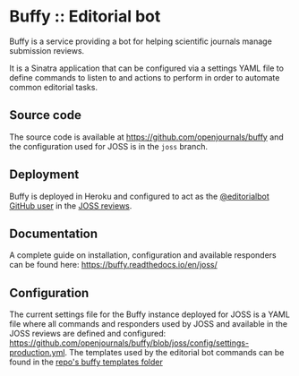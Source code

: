 # Buffy :: Editorial bot

Buffy is a service providing a bot for helping scientific journals manage submission reviews.

It is a Sinatra application that can be configured via a settings YAML file to define commands to listen to and actions to perform in order to automate common editorial tasks.

## Source code
The source code is available at https://github.com/openjournals/buffy and the configuration used for JOSS is in the `joss` branch.

## Deployment
Buffy is deployed in Heroku and configured to act as the [@editorialbot GitHub user](https://github.com/editorialbot) in the [JOSS reviews](https://github.com/openjournals/joss-reviews/issues).

## Documentation
A complete guide on installation, configuration and available responders can be found here: https://buffy.readthedocs.io/en/joss/

## Configuration
The current settings file for the Buffy instance deployed for JOSS is a YAML file where all commands and responders used by JOSS and available in the JOSS reviews are defined and configured: https://github.com/openjournals/buffy/blob/joss/config/settings-production.yml. The templates used by the editorial bot commands can be found in the [repo's buffy templates folder](https://github.com/openjournals/joss-reviews/tree/master/.buffy/templates)
